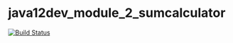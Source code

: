 # java12dev_module_2_sumcalculator
[![Build Status](https://github.com/odin0960/java12dev_module_2_sumcalculator/actions/workflows/test.yml/badge.svg?branch=main)](https://github.com/odin0960/java12dev_module_2_sumcalculator/actions/workflows/test.yml)
